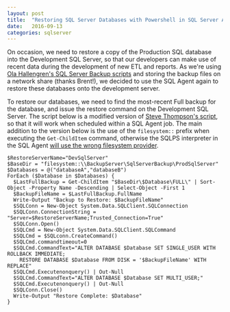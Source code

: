 ```yaml
---
layout: post
title:  "Restoring SQL Server Databases with Powershell in SQL Server Agent"
date:   2016-09-13
categories: sqlserver
---
```


On occasion, we need to restore a copy of the Production SQL database into the Development SQL Server, so that our developers can make use of recent data during the development of new ETL and reports.  As we're using [Ola Hallengren's SQL Server Backup scripts](https://ola.hallengren.com/sql-server-backup.html) and storing the backup files on a network share (thanks Brent!), we decided to use the SQL Agent again to restore these databases onto the development server.

To restore our databases, we need to find the most-recent Full backup for the database, and issue the restore command on the Development SQL Server.  The script below is a modified version of [Steve Thompson's script](https://stevethompsonmvp.wordpress.com/2013/09/18/using-a-powershell-script-to-automate-sql-server-database-restore/), so that it will work when scheduled within a SQL Agent job.  The main addition to the version below is the use of the `filesystem::` prefix when executing the `Get-ChildItem` command, otherwise the SQLPS interpreter in the SQL Agent [will use the wrong filesystem provider](http://stackoverflow.com/a/27725079/1103962).

```
$RestoreServerName="DevSqlServer"
$BaseDir = "filesystem::\\BackupServer\SqlServerBackup\ProdSqlServer"
$Databases = @("databaseA","databaseB")
ForEach ($Database in $Databases) {
  $LastFullBackup = Get-ChildItem "$BaseDir\$Database\FULL\" | Sort-Object -Property Name -Descending | Select-Object -First 1
  $BackupFileName = $LastFullBackup.FullName
  Write-Output "Backup to Restore: $BackupFileName"
  $SQLConn = New-Object System.Data.SQLClient.SQLConnection
  $SQLConn.ConnectionString = "Server=$RestoreServerName;Trusted_Connection=True"
  $SQLConn.Open()
  $SQLCmd = New-Object System.Data.SQLClient.SQLCommand
  $SQLCmd = $SQLconn.CreateCommand()
  $SQLCmd.commandtimeout=0
  $SQLCmd.CommandText="ALTER DATABASE $Database SET SINGLE_USER WITH ROLLBACK IMMEDIATE;
    RESTORE DATABASE $Database FROM DISK = '$BackupFileName' WITH REPLACE"
  $SQLCmd.Executenonquery() | Out-Null
  $SQLCmd.CommandText="ALTER DATABASE $Database SET MULTI_USER;"
  $SQLCmd.Executenonquery() | Out-Null
  $SQLConn.Close()
  Write-Output "Restore Complete: $Database"
}
```
